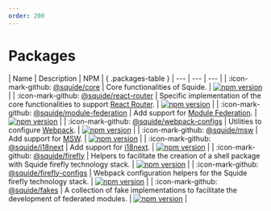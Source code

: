 ```yaml
---
order: 200
---
```


# Packages

<style>
.packages-table th:first-of-type {
    width: 40% !important;
}

.packages-table th:nth-of-type(3) {
    min-width: 120px !important;
}
</style>

| Name | Description | NPM | { .packages-table }
| --- | --- | --- |
| :icon-mark-github: [@squide/core](https://github.com/gsoft-inc/wl-squide/tree/main/packages/core) | Core functionalities of Squide. | [![npm version](https://img.shields.io/npm/v/@squide/core)](https://www.npmjs.com/package/@squide/core) |
| :icon-mark-github: [@squide/react-router](https://github.com/gsoft-inc/wl-squide/tree/main/packages/react-router) | Specific implementation of the core functionalities to support [React Router](https://reactrouter.com/en/main). | [![npm version](https://img.shields.io/npm/v/@squide/react-router)](https://www.npmjs.com/package/@squide/react-router) |
| :icon-mark-github: [@squide/module-federation](https://github.com/gsoft-inc/wl-squide/tree/main/packages/module-federation) | Add support for [Module Federation](https://module-federation.io/). | [![npm version](https://img.shields.io/npm/v/@squide/module-federation)](https://www.npmjs.com/package/@squide/module-federation) |
| :icon-mark-github: [@squide/webpack-configs](https://github.com/gsoft-inc/wl-squide/tree/main/packages/webpack-configs) | Utilities to configure [Webpack](https://webpack.js.org/). | [![npm version](https://img.shields.io/npm/v/@squide/webpack-configs)](https://www.npmjs.com/package/@squide/webpack-configs) |
| :icon-mark-github: [@squide/msw](https://github.com/gsoft-inc/wl-squide/tree/main/packages/msw) | Add support for [MSW](https://mswjs.io/). | [![npm version](https://img.shields.io/npm/v/@squide/msw)](https://www.npmjs.com/package/@squide/msw) |
| :icon-mark-github: [@squide/i18next](https://github.com/gsoft-inc/wl-squide/tree/main/packages/i18next) | Add support for [i18next](https://www.i18next.com/). | [![npm version](https://img.shields.io/npm/v/@squide/i18next)](https://www.npmjs.com/package/@squide/i18next) |
| :icon-mark-github: [@squide/firefly](https://github.com/gsoft-inc/wl-squide/tree/main/packages/firefly) | Helpers to facilitate the creation of a shell package with Squide firefly technology stack. | [![npm version](https://img.shields.io/npm/v/@squide/firefly)](https://www.npmjs.com/package/@squide/firefly) |
| :icon-mark-github: [@squide/firefly-configs](https://github.com/gsoft-inc/wl-squide/tree/main/packages/firefly-configs) | Webpack configuration helpers for the Squide firefly technology stack. | [![npm version](https://img.shields.io/npm/v/@squide/firefly-configs)](https://www.npmjs.com/package/@squide/firefly-configs) |
| :icon-mark-github: [@squide/fakes](https://github.com/gsoft-inc/wl-squide/tree/main/packages/fakes) | A collection of fake implementations to facilitate the development of federated modules. | [![npm version](https://img.shields.io/npm/v/@squide/fakes)](https://www.npmjs.com/package/@squide/fakes) |
